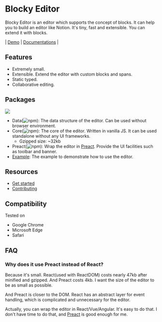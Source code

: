 # Blocky Editor

Blocky Editor is an editor which supports the concept of blocks. It can help you to build an editor like Notion. It's tiny, fast and extensible. You can extend it with blocks.

| [Demo](https://blocky-editor.dev/)
| [Documentations](https://blocky-editor.dev/doc/get-started)
|

## Features

- Extremely small.
- Extensible. Extend the editor with custom blocks and spans.
- Static typed.
- Collaborative editing.

## Packages

![](./packages/blocky-example/src/arch.png)

- Data(![npm](https://img.shields.io/npm/v/blocky-data)): The data structure of the editor. Can be used without browser environment.
- Core(![npm](https://img.shields.io/npm/v/blocky-core)): The core of the editor. Written in vanilla JS. It can be used standalone without any
  UI frameworks.
  - Gzipped size: ~32kb
- Preact(![npm](https://img.shields.io/npm/v/blocky-preact)): Wrap the editor in [Preact](https://preactjs.com/). Provide the UI facilities such as
  toolbar and banner.
- [Example](https://blocky-editor.dev/): The example to demonstrate how to use the editor.

## Resources

- [Get started](https://blocky-editor.dev/doc/get-started)
- [Contributing](./CONTRIBUTING.md)

## Compatibility

Tested on

- Google Chrome
- Microsoft Edge
- Safari

## FAQ

### Why does it use Preact instead of React?

Because it's small.
React(used with ReactDOM) costs nearly 47kb after minified
and gzipped. And Preact costs 4kb.
I want the size of the editor to be as small as possible.

And Preact is closer to the DOM.
React has an abstract layer for event handling, which is complicated and unnecessary for the editor.

Actually, you can wrap the editor in React/Vue/Angular.
It's easy to do that.
I don't have time to do that, and [Preact](https://preactjs.com/) is good enough for me.
